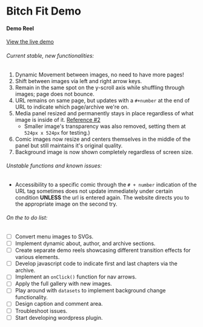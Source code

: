 # Bitch Fit Demo
#### Demo Reel


[View the live demo](https://achaacha.github.io/Bitch-Fit-Demo/index.html)

###### Current stable, new functionalities:
1. Dynamic Movement between images, no need to have more pages!
2. Shift between images via left and right arrow keys.
3. Remain in the same spot on the y-scroll axis while shuffling through images; page does not bounce.
4. URL remains on same page, but updates with a `#+number` at the end of URL to indicate which page/archive we're on.
5. Media panel resized and permanently stays in place regardless of what image is inside of it. [Reference #2](https://achaacha.github.io/Bitch-Fit-Demo/index.html#2)
   - Smaller image's transparency was also removed, setting them at `524px x 524px` for testing.)
6. Comic images now resize and centers themselves in the middle of the panel but still maintains it's original quality.
7. Background image is now shown completely regardless of screen size.


###### Unstable functions and known issues:
- Accessibility to a specific comic through the `# + number` indication of the URL tag sometimes does not update immediately under certain condition **UNLESS** the url is entered again. The website directs you to the appropriate image on the second try.

###### On the to do list:
- [ ] Convert menu images to SVGs.
- [ ] Implement dynamic about, author, and archive sections.
- [ ] Create separate demo reels showcasing different transition effects for various elements.
- [ ] Develop javascript code to indicate first and last chapters via the archive.
- [ ] Implement an `onClick()` function for nav arrows.
- [ ] Apply the full gallery with new images.
- [ ] Play around with `datasets` to implement background change functionality.
- [ ] Design caption and comment area.
- [ ] Troubleshoot issues.
- [ ] Start developing wordpress plugin.
